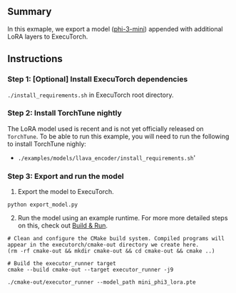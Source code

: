 ## Summary
In this exmaple, we export a model ([phi-3-mini](https://github.com/pytorch/executorch/tree/main/examples/models/phi-3-mini)) appended with additional LoRA layers to ExecuTorch.

## Instructions
### Step 1: [Optional] Install ExecuTorch dependencies
`./install_requirements.sh` in ExecuTorch root directory.

### Step 2: Install TorchTune nightly
The LoRA model used is recent and is not yet officially released on `TorchTune`. To be able to run this example, you will need to run the following to install TorchTune nighly:
- `./examples/models/llava_encoder/install_requirements.sh`'

### Step 3: Export and run the model
1. Export the model to ExecuTorch.
```
python export_model.py
```

2. Run the model using an example runtime. For more more detailed steps on this, check out [Build & Run](https://pytorch.org/executorch/stable/getting-started-setup.html#build-run).
```
# Clean and configure the CMake build system. Compiled programs will appear in the executorch/cmake-out directory we create here.
(rm -rf cmake-out && mkdir cmake-out && cd cmake-out && cmake ..)

# Build the executor_runner target
cmake --build cmake-out --target executor_runner -j9

./cmake-out/executor_runner --model_path mini_phi3_lora.pte
```
